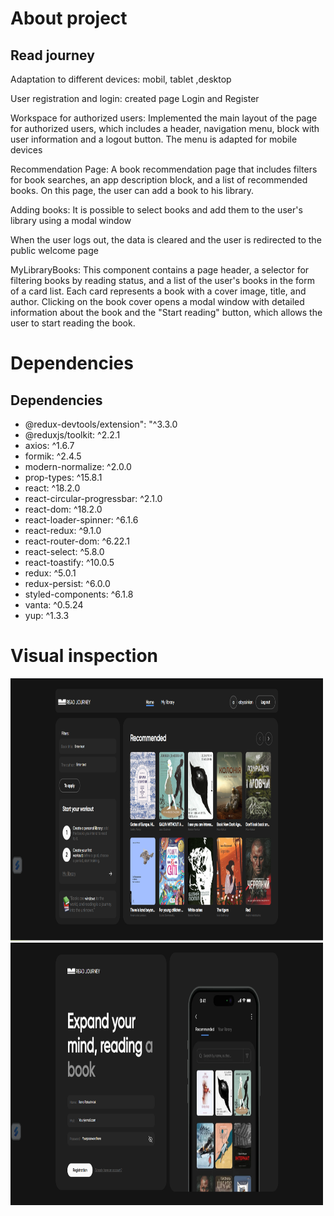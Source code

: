 # About project

<section>
<h1> Read journey</h1>
<p>Adaptation to different devices: mobil, tablet ,desktop</p>
<p>User registration and login: created page Login and Register</p>
<p>Workspace for authorized users: Implemented the main layout of the page for authorized users, which includes a header, navigation menu, block with user information and a logout button. The menu is adapted for mobile devices</p>
<p>Recommendation Page: A book recommendation page that includes filters for book searches, an app description block, and a list of recommended books. On this page, the user can add a book to his library.</p>
<p>Adding books: It is possible to select books and add them to the user's library using a modal window</p>
<p>When the user logs out, the data is cleared and the user is redirected to the public welcome page</p>
<p>MyLibraryBooks: This component contains a page header, a selector for filtering books by reading status, and a list of the user's books in the form of a card list. Each card represents a book with a cover image, title, and author. Clicking on the book cover opens a modal window with detailed information about the book and the "Start reading" button, which allows the user to start reading the book.</p>
</section>

# Dependencies

<section>
<h2>Dependencies</h2>
<ul>
<li>@redux-devtools/extension": "^3.3.0</li>
<li>  @reduxjs/toolkit: ^2.2.1</li>
<li>  axios: ^1.6.7</li>
<li>formik: ^2.4.5</li>
<li>modern-normalize: ^2.0.0</li>
<li>prop-types: ^15.8.1</li>
<li>react: ^18.2.0</li>
<li> react-circular-progressbar: ^2.1.0</li>
<li>react-dom: ^18.2.0</li>
<li>react-loader-spinner: ^6.1.6</li>
<li> react-redux: ^9.1.0</li>
<li> react-router-dom: ^6.22.1</li>
<li> react-select: ^5.8.0</li>
<li>react-toastify: ^10.0.5</li>
<li> redux: ^5.0.1</li>
<li> redux-persist: ^6.0.0</li>
<li>styled-components: ^6.1.8</li>
<li> vanta: ^0.5.24</li>
<li>yup: ^1.3.3</li>
</ul>
</section>

# Visual inspection

<section>
<img src="src/images/Readme/screenshot1.png" alt="photo"   width="500" height="420">
<img src="src/images/Readme/screenshot2.png" alt="photo"  width="500" height="420">
</section>
